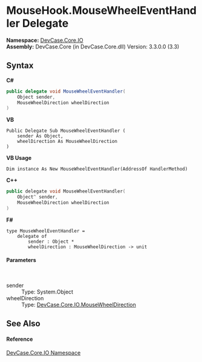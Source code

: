 # MouseHook.MouseWheelEventHandler Delegate
 

**Namespace:**&nbsp;<a href="N_DevCase_Core_IO">DevCase.Core.IO</a><br />**Assembly:**&nbsp;DevCase.Core (in DevCase.Core.dll) Version: 3.3.0.0 (3.3)

## Syntax

**C#**<br />
``` C#
public delegate void MouseWheelEventHandler(
	Object sender,
	MouseWheelDirection wheelDirection
)
```

**VB**<br />
``` VB
Public Delegate Sub MouseWheelEventHandler ( 
	sender As Object,
	wheelDirection As MouseWheelDirection
)
```

**VB Usage**<br />
``` VB Usage
Dim instance As New MouseWheelEventHandler(AddressOf HandlerMethod)
```

**C++**<br />
``` C++
public delegate void MouseWheelEventHandler(
	Object^ sender, 
	MouseWheelDirection wheelDirection
)
```

**F#**<br />
``` F#
type MouseWheelEventHandler = 
    delegate of 
        sender : Object * 
        wheelDirection : MouseWheelDirection -> unit
```


#### Parameters
&nbsp;<dl><dt>sender</dt><dd>Type: System.Object<br /></dd><dt>wheelDirection</dt><dd>Type: <a href="T_DevCase_Core_IO_MouseWheelDirection">DevCase.Core.IO.MouseWheelDirection</a><br /></dd></dl>

## See Also


#### Reference
<a href="N_DevCase_Core_IO">DevCase.Core.IO Namespace</a><br />